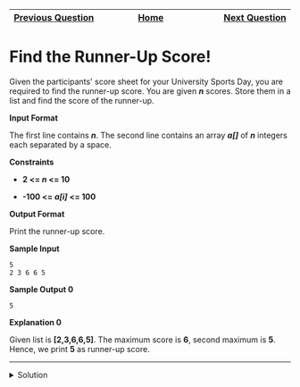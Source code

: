| <img width=1000>[Previous Question](https://github.com/Kevin-Lago/python-hackerrank-solutions/tree/main/src/basic_data_types/list_comprehensions)</img> | <img width=1000>[Home](https://github.com/Kevin-Lago/python-hackerrank-solutions)</img> | <img width=1000>[Next Question](https://github.com/Kevin-Lago/python-hackerrank-solutions/tree/main/src/basic_data_types/nested_lists)</img> |
|:---|:---:|---:|

# Find the Runner-Up Score!

Given the participants' score sheet for your University Sports Day, you are required to find the runner-up score. You are given ___n___ scores. Store them in a list and find the score of the runner-up.

__Input Format__

The first line contains ___n___. The second line contains an array ___a[]___ of ___n___ integers each separated by a space.

__Constraints__

- __2 <= _n_ <= 10__

- __-100 <= _a[i]_ <= 100__

__Output Format__

Print the runner-up score.

__Sample Input__

```
5
2 3 6 6 5
```

__Sample Output 0__

```
5
```

__Explanation 0__

Given list is __[2,3,6,6,5]__. The maximum score is __6__, second maximum is __5__. Hence, we print __5__ as runner-up score.

---

<details><summary>Solution</summary>
    
```python
if __name__ == '__main__':
    n = int(input())
    arr = list(map(int, input().split()))

    max_value = max(arr)
    arr = list(filter(lambda e: e != max_value, arr))

    print(max(arr))
```
</details>

